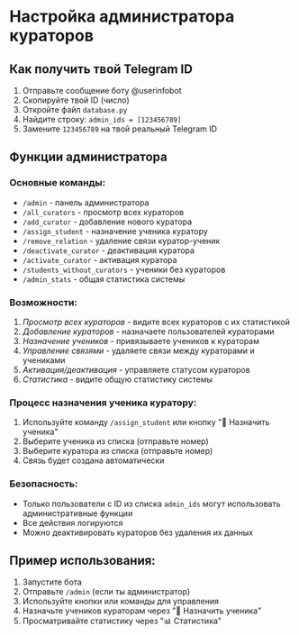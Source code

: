 # Настройка администратора кураторов

## Как получить твой Telegram ID

1. Отправьте сообщение боту @userinfobot
2. Скопируйте твой ID (число)
3. Откройте файл `database.py`
4. Найдите строку: `admin_ids = [123456789]`
5. Замените `123456789` на твой реальный Telegram ID

## Функции администратора

### Основные команды:
- `/admin` - панель администратора
- `/all_curators` - просмотр всех кураторов
- `/add_curator` - добавление нового куратора
- `/assign_student` - назначение ученика куратору
- `/remove_relation` - удаление связи куратор-ученик
- `/deactivate_curator` - деактивация куратора
- `/activate_curator` - активация куратора
- `/students_without_curators` - ученики без кураторов
- `/admin_stats` - общая статистика системы

### Возможности:

1. *Просмотр всех кураторов* - видите всех кураторов с их статистикой
2. *Добавление кураторов* - назначаете пользователей кураторами
3. *Назначение учеников* - привязываете учеников к кураторам
4. *Управление связями* - удаляете связи между кураторами и учениками
5. *Активация/деактивация* - управляете статусом кураторов
6. *Статистика* - видите общую статистику системы

### Процесс назначения ученика куратору:

1. Используйте команду `/assign_student` или кнопку "🔗 Назначить ученика"
2. Выберите ученика из списка (отправьте номер)
3. Выберите куратора из списка (отправьте номер)
4. Связь будет создана автоматически

### Безопасность:

- Только пользователи с ID из списка `admin_ids` могут использовать административные функции
- Все действия логируются
- Можно деактивировать кураторов без удаления их данных

## Пример использования:

1. Запустите бота
2. Отправьте `/admin` (если ты администратор)
3. Используйте кнопки или команды для управления
4. Назначьте учеников кураторам через "🔗 Назначить ученика"
5. Просматривайте статистику через "📊 Статистика"
